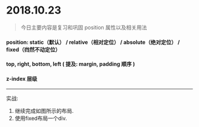 # 2018.10.23 

> 今日主要内容是复习和巩固
> position 属性以及相关用法

#### position:  static（默认） / relative（相对定位） / absolute（绝对定位） / fixed（岿然不动定位）

#### top, right, bottom, left ( 提及: margin, padding 顺序 )

#### z-index 层级

---

实战:
1. 继续完成如图所示的布局.
2. 使用fixed布局一个div.